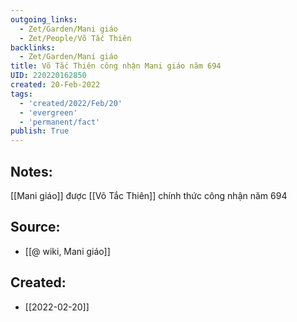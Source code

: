```yaml
---
outgoing_links:
  - Zet/Garden/Mani giáo
  - Zet/People/Võ Tắc Thiên
backlinks:
  - Zet/Garden/Mani giáo
title: Võ Tắc Thiên công nhận Mani giáo năm 694
UID: 220220162850
created: 20-Feb-2022
tags:
  - 'created/2022/Feb/20'
  - 'evergreen'
  - 'permanent/fact'
publish: True
---
```

## Notes:
[[Mani giáo]] được [[Võ Tắc Thiên]] chính thức công nhận năm 694

## Source:
- [[@ wiki, Mani giáo]]


## Created:
- [[2022-02-20]]
